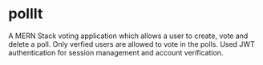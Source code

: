 # pollIt

A MERN Stack voting application which allows a user to create, vote and delete a poll.
Only verfied users are allowed to vote in the polls.
Used JWT authentication for session management and account verification.
